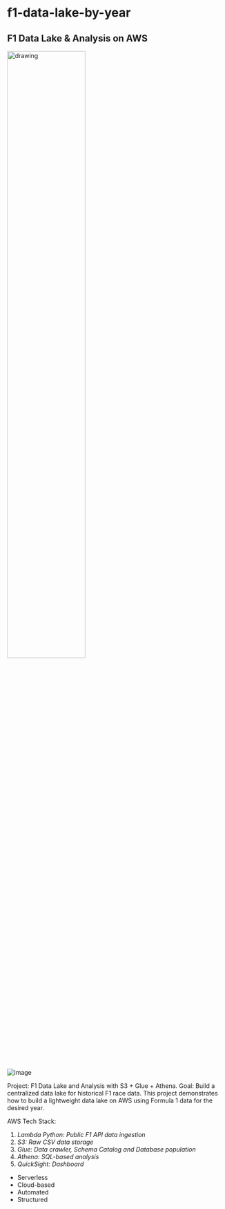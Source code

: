 # f1-data-lake-by-year
## F1 Data Lake & Analysis on AWS

<img src="https://github.com/user-attachments/assets/57f39ce2-7899-40d2-9121-02c367975a4e" alt="drawing" height="60%" />

![image](https://github.com/user-attachments/assets/580c2226-7a9d-4c73-92aa-9f49e83c10be)

Project: F1 Data Lake and Analysis with S3 + Glue + Athena. 
Goal: Build a centralized data lake for historical F1 race data. This project demonstrates how to build a lightweight data lake on AWS using Formula 1 data for the desired year. 

AWS Tech Stack:
1. *Lambda Python: Public F1 API data ingestion*
2. *S3: Raw CSV data storage*
3. *Glue: Data crawler, Schema Catalog and Database population*
4. *Athena: SQL-based analysis*
5. *QuickSight: Dashboard*

- Serverless
- Cloud-based
- Automated
- Structured